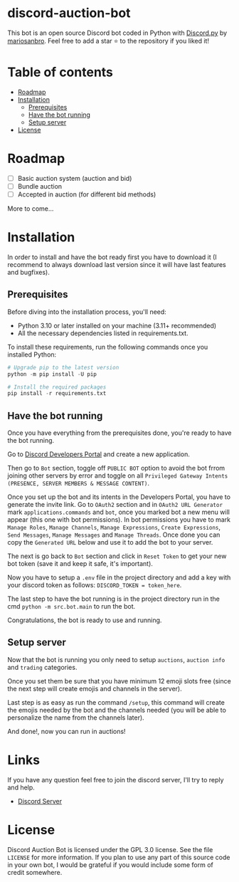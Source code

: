 # discord-auction-bot

This bot is an open source Discord bot coded in Python with [Discord.py](https://discordpy.readthedocs.io/en/stable/) by [mariosanbro](https://github.com/mariosanbro).
Feel free to add a star :star: to the repository if you liked it!

# Table of contents
- [Roadmap](#roadmap)
- [Installation](#installation)
    - [Prerequisites](#prerequisites)
    - [Have the bot running](#have-the-bot-running)
    - [Setup server](#setup-server)
- [License](#license)


# Roadmap

- [ ] Basic auction system (auction and bid)
- [ ] Bundle auction
- [ ] Accepted in auction (for different bid methods)

More to come...

# Installation

In order to install and have the bot ready first you have to download it (I recommend to always download last version since it will have last features and bugfixes).

## Prerequisites

Before diving into the installation process, you'll need:

- Python 3.10 or later installed on your machine (3.11+ recommended)
- All the necessary dependencies listed in requirements.txt.

To install these requirements, run the following commands once you installed Python:
```py
# Upgrade pip to the latest version
python -m pip install -U pip

# Install the required packages
pip install -r requirements.txt
```

## Have the bot running

Once you have everything from the prerequisites done, you're ready to have the bot running.

Go to [Discord Developers Portal](https://discord.com/developers/applications) and create a new application.

Then go to `Bot` section, toggle off `PUBLIC BOT` option to avoid the bot frrom joining other servers by error and toggle on all `Privileged Gateway Intents (PRESENCE, SERVER MEMBERS & MESSAGE CONTENT)`.

Once you set up the bot and its intents in the Developers Portal, you have to generate the invite link. Go to `OAuth2` section and in `OAuth2 URL Generator` mark `applications.commands` and `bot`, once you marked bot a new menu will appear (this one with bot permissions). In bot permissions you have to mark `Manage Roles`, `Manage Channels`, `Manage Expressions`, `Create Expressions`, `Send Messages`, `Manage Messages` and `Manage Threads`. Once done you can copy the `Generated URL` below and use it to add the bot to your server.

The next is go back to `Bot` section and click in `Reset Token` to get your new bot token (save it and keep it safe, it's important).

Now you have to setup a `.env` file in the project directory and add a key with your discord token as follows: `DISCORD_TOKEN = token_here`.

The last step to have the bot running is in the project directory run in the cmd `python -m src.bot.main` to run the bot.

Congratulations, the bot is ready to use and running.

## Setup server

Now that the bot is running you only need to setup `auctions`, `auction info` and `trading` categories.

Once you set them be sure that you have minimum 12 emoji slots free (since the next step will create emojis and channels in the server).

Last step is as easy as run the command `/setup`, this command will create the emojis needed by the bot and the channels needed (you will be able to personalize the name from the channels later).

And done!, now you can run in auctions!

# Links
If you have any question feel free to join the discord server, I'll try to reply and help.
- [Discord Server](https://discord.gg/QVW53Wtpc4)

# License

Discord Auction Bot is licensed under the GPL 3.0 license. See the file `LICENSE` for more information. If you plan to use any part of this source code in your own bot, I would be grateful if you would include some form of credit somewhere.
